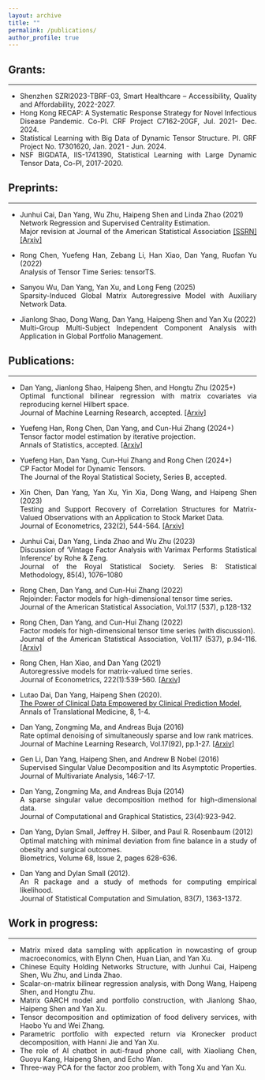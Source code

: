 ```yaml
---
layout: archive
title: ""
permalink: /publications/
author_profile: true
---
```

<style>
    ul {
        text-align: justify;
    }
</style>


## Grants:
--------------
<ul>
    <li>Shenzhen SZRI2023-TBRF-03, Smart Healthcare – Accessibility, Quality and Affordability, 2022-2027.</li>
    <li>Hong Kong RECAP: A Systematic Response Strategy for Novel Infectious Disease Pandemic. Co-PI. CRF Project C7162-20GF, Jul. 2021- Dec. 2024.</li>
    <li>Statistical Learning with Big Data of Dynamic Tensor Structure. PI. GRF Project No. 17301620, Jan. 2021 - Jun. 2024.</li>
    <li>NSF BIGDATA, IIS-1741390, Statistical Learning with Large Dynamic Tensor Data, Co-PI, 2017-2020.</li>
</ul>

## Preprints:
--------------
- Junhui Cai, Dan Yang, Wu Zhu, Haipeng Shen and Linda Zhao (2021) <br>
Network Regression and Supervised Centrality Estimation. <br> Major revision at Journal of the American Statistical Association [[SSRN]](https://papers.ssrn.com/sol3/papers.cfm?abstract_id=3963523) [[Arxiv]](https://arxiv.org/abs/2111.12921)

- Rong Chen, Yuefeng Han, Zebang Li, Han Xiao, Dan Yang, Ruofan Yu (2022) <br> Analysis of Tensor Time Series: tensorTS.

- Sanyou Wu, Dan Yang, Yan Xu, and  Long Feng (2025) <br> Sparsity-Induced Global Matrix Autoregressive Model with Auxiliary Network Data.

- Jianlong Shao, Dong Wang, Dan Yang, Haipeng Shen and Yan Xu (2022) <br> Multi-Group Multi-Subject Independent Component Analysis with Application in Global Portfolio Management.

## Publications:
--------------
- Dan Yang, Jianlong Shao, Haipeng Shen, and Hongtu Zhu (2025+) <br> Optimal functional bilinear regression with matrix covariates via reproducing kernel Hilbert space. <br> Journal of Machine Learning Research, accepted. 
[[Arxiv]](http://arxiv.org/abs/2311.12597)

- Yuefeng Han, Rong Chen, Dan Yang, and Cun-Hui Zhang (2024+) <br> Tensor factor model estimation by iterative projection. <br> Annals of Statistics, accepted. [[Arxiv]](https://arxiv.org/abs/2006.02611)

- Yuefeng Han, Dan Yang, Cun-Hui Zhang and Rong Chen (2024+) <br> CP Factor Model for Dynamic Tensors. <br> The Journal of the Royal Statistical Society, Series B, accepted.

- Xin Chen, Dan Yang, Yan Xu, Yin Xia, Dong Wang, and Haipeng Shen (2023) <br> Testing and Support Recovery of Correlation Structures for Matrix-Valued Observations with an Application to Stock Market Data. <br> Journal of Econometrics, 232(2), 544-564. [[Arxiv]](https://arxiv.org/abs/2006.16501)

- Junhui Cai, Dan Yang, Linda Zhao and Wu Zhu (2023) <br> Discussion of ‘Vintage Factor Analysis with Varimax Performs Statistical Inference’ by Rohe & Zeng. <br> Journal of the Royal Statistical Society. Series B: Statistical Methodology, 85(4), 1076–1080

- Rong Chen, Dan Yang, and Cun-Hui Zhang (2022) <br> Rejoinder: Factor models for high-dimensional tensor time series. <br> Journal of the American Statistical Association, Vol.117 (537), p.128-132

- Rong Chen, Dan Yang, and Cun-Hui Zhang (2022) <br> Factor models for high-dimensional tensor time series (with discussion). <br> Journal of the American Statistical Association, Vol.117 (537), p.94-116. [[Arxiv]](https://arxiv.org/abs/1905.07530)

- Rong Chen, Han Xiao, and Dan Yang (2021) <br> Autoregressive models for matrix-valued time series. <br> Journal of Econometrics, 222(1):539-560. [[Arxiv]](https://arxiv.org/abs/1812.08916)

- Lutao Dai, Dan Yang, Haipeng Shen (2020). <br> [The Power of Clinical Data Empowered by Clinical Prediction Model](https://atm.amegroups.org/article/view/36493/pdf), <br> Annals of Translational Medicine, 8, 1-4.

- Dan Yang, Zongming Ma, and Andreas Buja (2016) <br> Rate optimal denoising of simultaneously sparse and low rank matrices. <br> Journal of Machine Learning Research, Vol.17(92), pp.1-27. [[Arxiv]](https://arxiv.org/abs/1405.0338)

- Gen Li, Dan Yang, Haipeng Shen, and Andrew B Nobel (2016) <br> Supervised Singular Value Decomposition and Its Asymptotic Properties. <br> Journal of Multivariate Analysis, 146:7-17.

- Dan Yang, Zongming Ma, and Andreas Buja (2014) <br> A sparse singular value decomposition method for high-dimensional data. <br> Journal of Computational and Graphical Statistics, 23(4):923-942.

- Dan Yang, Dylan Small, Jeffrey H. Silber, and Paul R. Rosenbaum (2012) <br> Optimal matching with minimal deviation from ﬁne balance in a study of obesity and surgical outcomes. <br> Biometrics, Volume 68, Issue 2, pages 628-636.

- Dan Yang and Dylan Small (2012). <br> An R package and a study of methods for computing empirical likelihood. <br> Journal of Statistical Computation and Simulation, 83(7), 1363-1372.

## Work in progress:
--------------
- Matrix mixed data sampling with application in nowcasting of group macroeconomics, with Elynn Chen, Huan Lian, and Yan Xu.
- Chinese Equity Holding Networks Structure, with Junhui Cai, Haipeng Shen, Wu Zhu, and Linda Zhao.
- Scalar-on-matrix bilinear regression analysis, with Dong Wang, Haipeng Shen, and Hongtu Zhu.
- Matrix GARCH model and portfolio construction, with Jianlong Shao, Haipeng Shen and Yan Xu.
- Tensor decomposition and optimization of food delivery services, with Haobo Yu and Wei Zhang.
- Parametric portfolio with expected return via Kronecker product decomposition, with Hanni Jie and Yan Xu.
- The role of AI chatbot in auti-fraud phone call, with Xiaoliang Chen, Guoyu Kang, Haipeng Shen, and Echo Wan.
- Three-way PCA for the factor zoo problem, with Tong Xu and Yan Xu.
